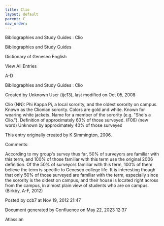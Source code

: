 ```yaml
---
title: Clio
layout: default
parent: C
nav_order:
---
```


Bibliographies and Study Guides : Clio

Bibliographies and Study Guides

Dictionary of Geneseo English

View All Entries

A-D

Bibliographies and Study Guides : Clio

Created by  Unknown User (tjc13), last modified on Oct 05, 2008

Clio (NN): Phi Kappa Pi, a local sorority, and the oldest sorority on campus. Known as the Clionian sorority. Colors are gold and white. Known for wearing white jackets. Name for a member of the sorority (e.g. &quot;She's a Clio.&quot;). Definition of approximately 60% of those surveyed. (F06) (new word) Unknown by approximately 40% of those surveyed

This entry originally created by K Simmington, 2006.

Comments:

According to my group's survey thus far, 50% of surveyors are familiar with this term, and 100% of those familiar with this term use the original 2006 definition. Of the 50% of surveyors familiar with this term, 100% of them believe the term is specific to Geneseo college life. It is interesting though that only 50% of those surveyed are familiar with the term, especially since the sorority is the oldest on campus, and their house is located right across from the campus, in almost plain view of students who are on campus.(Birkby, A-F, 2012)

Posted by ccb7 at Nov 19, 2012 21:47

Document generated by Confluence on May 22, 2023 12:37

Atlassian
